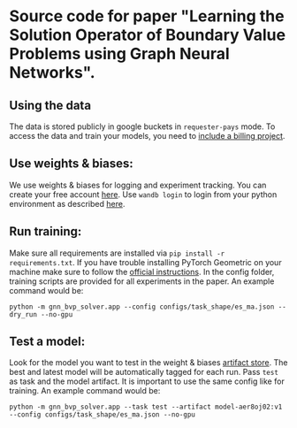 # Source code for paper "Learning the Solution Operator of Boundary Value Problems using Graph Neural Networks".

## Using the data
The data is stored publicly in google buckets in `requester-pays` mode. To access the data and train your models, you need to [include a billing project](https://cloud.google.com/storage/docs/using-requester-pays#using).

## Use weights & biases:
We use weights & biases for logging and experiment tracking. You can create your free account [here](https://wandb.ai/).
Use `wandb login` to login from your python environment as described [here](https://docs.wandb.ai/quickstart).

## Run training:
Make sure all requirements are installed via `pip install -r requirements.txt`. 
If you have trouble installing PyTorch Geometric on your machine make sure to follow the [official instructions](https://pytorch-geometric.readthedocs.io/en/latest/notes/installation.html). 
In the config folder, training scripts are provided for all experiments in the paper.
An example command would be:

```
python -m gnn_bvp_solver.app --config configs/task_shape/es_ma.json --dry_run --no-gpu 
```

## Test a model:
Look for the model you want to test in the weight & biases [artifact store](https://docs.wandb.ai/guides/artifacts).
The best and latest model will be automatically tagged for each run. Pass `test` as task and the model artifact.
It is important to use the same config like for training.
An example command would be:

```
python -m gnn_bvp_solver.app --task test --artifact model-aer8oj02:v1 --config configs/task_shape/es_ma.json --no-gpu
```

